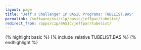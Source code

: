```yaml
---
layout: page
title: "Jeff's Challenger 1P BASIC Programs: TUBELIST.BAS"
permalink: /software/osi/c1p/basic/jeffpar/tubelist/
redirect_from: /apps/c1p/BASIC/jeffpar/tubelist/
---
```


{% highlight basic %}
{% include_relative TUBELIST.BAS %}
{% endhighlight %}
